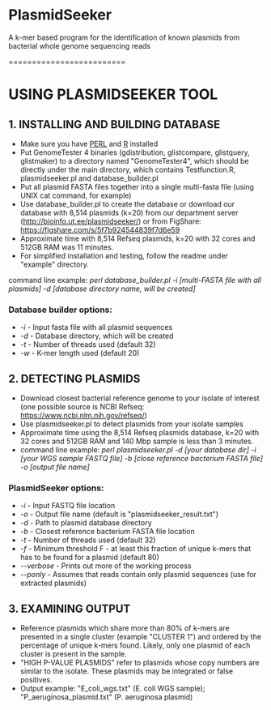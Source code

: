# PlasmidSeeker
A k-mer based program for the identification of known plasmids from bacterial whole genome sequencing reads

=========================

# USING PLASMIDSEEKER TOOL

## 1. INSTALLING AND BUILDING DATABASE

- Make sure you have [PERL](http://learn.perl.org/installing/unix_linux.html) and [R](https://cran.r-project.org/doc/manuals/r-release/R-admin.html#Obtaining-R) installed
- Put GenomeTester 4 binaries (gdistribution, glistcompare, glistquery, glistmaker) to a directory named "GenomeTester4", which should be directly under the main directory, which contains Testfunction.R, plasmidseeker.pl and database_builder.pl
- Put all plasmid FASTA files together into a single multi-fasta file (using UNIX cat command, for example)
- Use database_builder.pl to create the database or download our database with 8,514 plasmids (k=20) from our department server (http://bioinfo.ut.ee/plasmidseeker/) or from FigShare: https://figshare.com/s/5f7b924544839f7d6e59
- Approximate time with 8,514 Refseq plasmids, k=20 with 32 cores and 512GB RAM was 11 minutes.
- For simplified installation and testing, follow the readme under "example" directory.

command line example: *perl database_builder.pl -i [multi-FASTA file with all plasmids] -d [database directory name, will be created]*

### Database builder options:
- *-i* - Input fasta file with all plasmid sequences
- *-d* - Database directory, which will be created
- *-t* - Number of threads used (default 32)
- *-w* - K-mer length used (default 20)

## 2. DETECTING PLASMIDS

- Download closest bacterial reference genome to your isolate of interest (one possible source is NCBI Refseq: https://www.ncbi.nlm.nih.gov/refseq/)
- Use plasmidseeker.pl to detect plasmids from your isolate samples
- Approximate time using the 8,514 Refseq plasmids database, k=20 with 32 cores and 512GB RAM and 140 Mbp sample is less than 3 minutes.
- command line example: *perl plasmidseeker.pl -d [your database dir] -i [your WGS sample FASTQ file] -b [close reference bacterium FASTA file] -o [output file name]*

### PlasmidSeeker options:
- *-i* - Input FASTQ file location
- *-o* - Output file name (default is "plasmidseeker_result.txt")
- *-d* - Path to plasmid database directory
- *-b* - Closest reference bacterium FASTA file location
- *-t* - Number of threads used (default 32)
- *-f* - Minimum threshold F - at least this fraction of unique k-mers that has to be found for a plasmid (default 80)
- *--verbose* - Prints out more of the working process
- *--ponly* - Assumes that reads contain only plasmid sequences (use for extracted plasmids)

## 3. EXAMINING OUTPUT

- Reference plasmids which share more than 80% of k-mers are presented in a single cluster (example "CLUSTER 1") and ordered by the percentage of unique k-mers found. Likely, only one plasmid of each cluster is present in the sample.
- "HIGH P-VALUE PLASMIDS" refer to plasmids whose copy numbers are similar to the isolate. These plasmids may be integrated or false positives.
- Output example: "E_coli_wgs.txt" (E. coli WGS sample); "P_aeruginosa_plasmid.txt" (P. aeruginosa plasmid)
